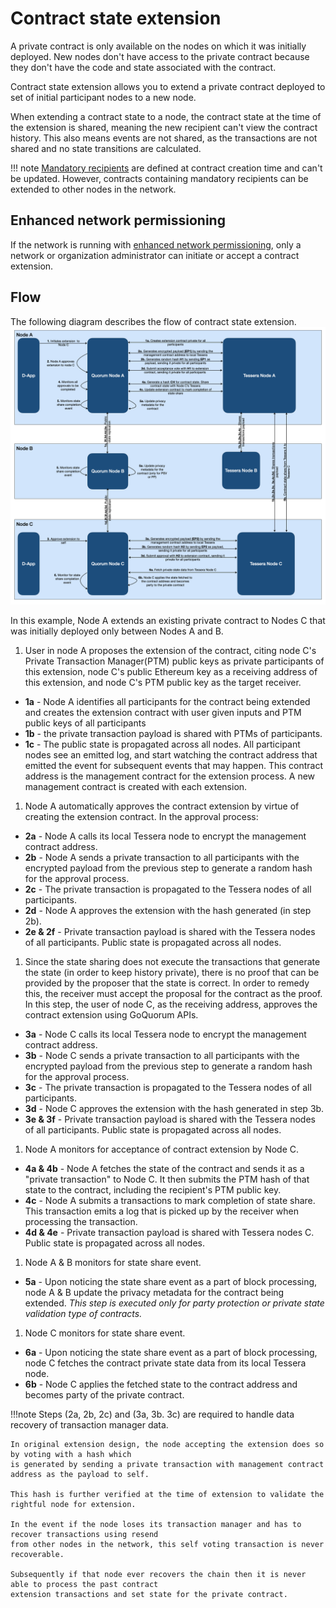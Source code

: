 # Contract state extension

A private contract is only available on the nodes on which it was initially deployed.
New nodes don't have access to the private contract because they don't have the code and state associated with the contract.

Contract state extension allows you to extend a private contract deployed to set of initial participant nodes to
a new node.

When extending a contract state to a node, the contract state at the time of the extension is shared, meaning the new recipient can't view the contract history.
This also means events are not shared, as the transactions are not shared and no state transitions are calculated.

!!! note
    [Mandatory recipients](privacy-enhancements.md#mandatory-party-protection) are defined at contract creation time and
    can't be updated. However, contracts containing mandatory recipients can be extended to other nodes in the network.

## Enhanced network permissioning

If the network is running with [enhanced network permissioning](../permissions-overview.md#enhanced-network-permissioning),
only a network or organization administrator can initiate or accept a contract extension.

## Flow

The following diagram describes the flow of contract state extension.
![contract state extension diagram](../../images/ContractStateExtension.png)

In this example, Node A extends an existing private contract to Nodes C that was initially deployed only between Nodes A and B.

1. User in node A proposes the extension of the contract, citing node C's Private Transaction Manager(PTM)
  public keys as private participants of this extension, node C's public Ethereum key as a receiving
  address of this extension, and node C's PTM public key as the target receiver.

  - **1a** - Node A identifies all participants for the contract being extended and creates the extension contract with user given inputs and PTM public keys of all participants
  - **1b** - the private transaction payload is shared with PTMs of participants.
  - **1c** - The public state is propagated across all nodes. All participant nodes see an emitted log,
    and start watching the contract address that emitted the event for subsequent events that may happen. This contract address is the management contract for the extension process. A new management contract is created with each extension.

1. Node A automatically approves the contract extension by virtue of creating the extension contract.
  In the approval process:

  - **2a** - Node A calls its local Tessera node to encrypt the management contract address.
  - **2b** - Node A sends a private transaction to all participants with the encrypted payload from the previous step to generate a random hash for the approval process.
  - **2c** - The private transaction is propagated to the Tessera nodes of all participants.
  - **2d** - Node A approves the extension with the hash generated (in step 2b).
  - **2e & 2f** - Private transaction payload is shared with the Tessera nodes of all participants. Public state is propagated across all nodes.

1. Since the state sharing does not execute the transactions that generate the state
  (in order to keep history private), there is no proof that can be provided by the proposer
  that the state is correct. In order to remedy this, the receiver must accept the proposal for the
  contract as the proof. In this step, the user of node C, as the receiving address, approves the contract extension using GoQuorum APIs.

  - **3a** - Node C calls its local Tessera node to encrypt the management contract address.
  - **3b** - Node C sends a private transaction to all participants with the encrypted payload from the previous step to generate a random hash for the approval process.
  - **3c** - The private transaction is propagated to the Tessera nodes of all participants.
  - **3d** - Node C approves the extension with the hash generated in step 3b.
  - **3e & 3f** - Private transaction payload is shared with the Tessera nodes of all participants. Public state is propagated across all nodes.

1. Node A monitors for acceptance of contract extension by Node C.

  - **4a & 4b** - Node A fetches the state of the contract and sends it as a "private transaction"
    to Node C. It then submits the PTM hash of that state to the contract, including the recipient's
    PTM public key.
  - **4c** - Node A submits a transactions to mark completion of state share. This transaction emits
    a log that is picked up by the receiver when processing the transaction.
  - **4d & 4e** - Private transaction payload is shared with Tessera nodes C. Public state is
    propagated across all nodes.

1. Node A & B monitors for state share event.

  - **5a** - Upon noticing the state share event as a part of block processing, node A & B update the privacy metadata for the contract being extended. *This step is executed only for party protection or private state validation type of contracts.*

1. Node C monitors for state share event.

  - **6a** - Upon noticing the state share event as a part of block processing, node C fetches the
    contract private state data from its local Tessera node.
  - **6b** - Node C applies the fetched state to the contract address and becomes party of the private contract.

!!!note
    Steps (2a, 2b, 2c) and (3a, 3b. 3c) are required to handle data recovery of transaction manager data.

    In original extension design, the node accepting the extension does so by voting with a hash which
    is generated by sending a private transaction with management contract address as the payload to self.

    This hash is further verified at the time of extension to validate the rightful node for extension.

    In the event if the node loses its transaction manager and has to recover transactions using resend
    from other nodes in the network, this self voting transaction is never recoverable.

    Subsequently if that node ever recovers the chain then it is never able to process the past contract
    extension transactions and set state for the private contract.
